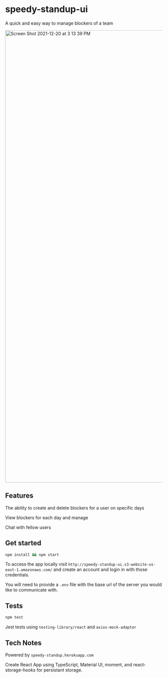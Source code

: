 # speedy-standup-ui
A quick and easy way to manage blockers of a team

<img width="1440" alt="Screen Shot 2021-12-20 at 3 13 39 PM" src="https://user-images.githubusercontent.com/22187853/146842228-6147ab53-2d13-4cba-95b7-a95ef20e05c2.png">

## Features

The ability to create and delete blockers for a user on specific days

View blockers for each day and manage

Chat with fellow users


## Get started

```bash
npm install && npm start
```

To access the app locally visit ```http://speedy-standup-ui.s3-website-us-east-1.amazonaws.com/``` and create an account and login in with those credentials.

You will need to provide a `.env` file with the base url of the server you would like to communicate with.

## Tests
```bash
npm test
```

Jest tests using `testing-library/react` and `axios-mock-adapter`


## Tech Notes

Powered by ```speedy-standup.herokuapp.com```

Create React App using TypeScript, Material UI, moment, and react-storage-hooks for persistant storage.



